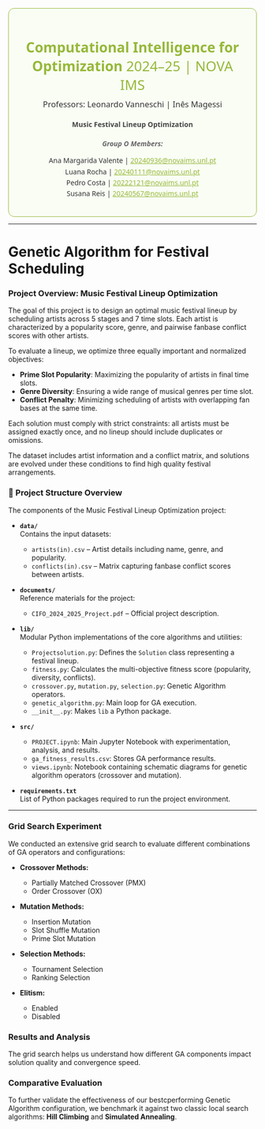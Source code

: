 <div style="text-align: center; font-family: 'Segoe UI', sans-serif; color: #333; padding: 20px; border-radius: 12px; border: 1px solid #97b83a; background-color: #f9fdf4;">

  <h1 style="color: #97b83a; margin-bottom: 10px;">Computational Intelligence for Optimization <span style="font-weight: 300;">2024–25 | NOVA IMS</span></h1>

  <h3 style="margin-top: 5px; margin-bottom: 20px; font-weight: 500;">Professors: Leonardo Vanneschi | Inês Magessi</h3>

  <h4 style="margin-top: 20px; margin-bottom: 10px; color: #444;">Music Festival Lineup Optimization</h4>

  <h5 style="margin-top: 20px; margin-bottom: 5px; color: #666;">Group O Members:</h5>
  <ul style="list-style: none; padding-left: 0; line-height: 1.6;">
    <li>Ana Margarida Valente | <a href="mailto:20240936@novaims.unl.pt" style="color: #97b83a;">20240936@novaims.unl.pt</a></li>
    <li>Luana Rocha | <a href="mailto:20240111@novaims.unl.pt" style="color: #97b83a;">20240111@novaims.unl.pt</a></li>
    <li>Pedro Costa | <a href="mailto:20222121@novaims.unl.pt" style="color: #97b83a;">20222121@novaims.unl.pt</a></li>
    <li>Susana Reis | <a href="mailto:20240567@novaims.unl.pt" style="color: #97b83a;">20240567@novaims.unl.pt</a></li>
  </ul>

</div>

---

# Genetic Algorithm for Festival Scheduling

### Project Overview: Music Festival Lineup Optimization

The goal of this project is to design an optimal music festival lineup by scheduling artists across 5 stages and 7 time slots. Each artist is characterized by a popularity score, genre, and pairwise fanbase conflict scores with other artists.

To evaluate a lineup, we optimize three equally important and normalized objectives:
- **Prime Slot Popularity**: Maximizing the popularity of artists in final time slots.
- **Genre Diversity**: Ensuring a wide range of musical genres per time slot.
- **Conflict Penalty**: Minimizing scheduling of artists with overlapping fan bases at the same time.

Each solution must comply with strict constraints: all artists must be assigned exactly once, and no lineup should include duplicates or omissions.

The dataset includes artist information and a conflict matrix, and solutions are evolved under these conditions to find high quality festival arrangements.

### 📁 Project Structure Overview

The components of the Music Festival Lineup Optimization project:

- **`data/`**  
  Contains the input datasets:
  - `artists(in).csv` – Artist details including name, genre, and popularity.  
  - `conflicts(in).csv` – Matrix capturing fanbase conflict scores between artists.

- **`documents/`**  
  Reference materials for the project:
  - `CIFO_2024_2025_Project.pdf` – Official project description.

- **`lib/`**  
  Modular Python implementations of the core algorithms and utilities:
  - `Projectsolution.py`: Defines the `Solution` class representing a festival lineup.
  - `fitness.py`: Calculates the multi-objective fitness score (popularity, diversity, conflicts).
  - `crossover.py`, `mutation.py`, `selection.py`: Genetic Algorithm operators.
  - `genetic_algorithm.py`: Main loop for GA execution.
  - `__init__.py`: Makes `lib` a Python package.

- **`src/`**  
  - `PROJECT.ipynb`: Main Jupyter Notebook with experimentation, analysis, and results.  
  - `ga_fitness_results.csv`: Stores GA performance results.
  - `views.ipynb`:  Notebook containing schematic diagrams for genetic algorithm operators (crossover and mutation).

- **`requirements.txt`**  
  List of Python packages required to run the project environment.


---

### Grid Search Experiment

We conducted an extensive grid search to evaluate different combinations of GA operators and configurations:

- **Crossover Methods:**  
  - Partially Matched Crossover (PMX)  
  - Order Crossover (OX)  

- **Mutation Methods:**  
  - Insertion Mutation  
  - Slot Shuffle Mutation  
  - Prime Slot Mutation  

- **Selection Methods:**  
  - Tournament Selection 
  - Ranking Selection 

- **Elitism:**  
  - Enabled  
  - Disabled

### Results and Analysis

The grid search helps us understand how different GA components impact solution quality and convergence speed.

### Comparative Evaluation

To further validate the effectiveness of our bestcperforming Genetic Algorithm configuration, we benchmark it against two classic local search algorithms: **Hill Climbing** and **Simulated Annealing**. 
